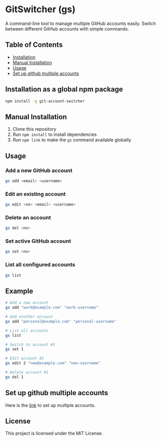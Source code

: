 # GitSwitcher (gs)

A command-line tool to manage multiple GitHub accounts easily. Switch between different GitHub accounts with simple commands.

## Table of Contents

- [Installation](#installation-as-a-global-npm-package)
- [Manual Installation](#manual-installation)
- [Usage](#usage)
- [Set up github multiple accounts](#set-up-github-multiple-accounts)

## Installation as a global npm package

```bash
npm install -g git-account-switcher
```

## Manual Installation

1. Clone this repository
2. Run `npm install` to install dependencies
3. Run `npm link` to make the `gs` command available globally

## Usage

### Add a new GitHub account
```bash
gs add <email> <username>
```

### Edit an existing account
```bash
gs edit <no> <email> <username>
```

### Delete an account
```bash
gs del <no>
```

### Set active GitHub account
```bash
gs set <no>
```

### List all configured accounts
```bash
gs list
```

## Example

```bash
# Add a new account
gs add "work@example.com" "work-username"

# Add another account
gs add "personal@example.com" "personal-username"

# List all accounts
gs list

# Switch to account #1
gs set 1

# Edit account #2
gs edit 2 "new@example.com" "new-username"

# Delete account #1
gs del 1
```

## Set up github multiple accounts
Here is the [link](https://gist.github.com/oanhnn/80a89405ab9023894df7) to set up multiple accounts.

## License

This project is licensed under the MIT License.
